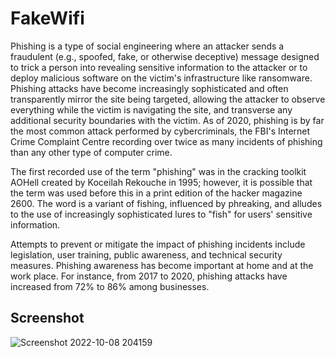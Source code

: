 # FakeWifi

Phishing is a type of social engineering where an attacker sends a fraudulent (e.g., spoofed, fake, or otherwise deceptive) message designed to trick a person into revealing sensitive information to the attacker or to deploy malicious software on the victim's infrastructure like ransomware. Phishing attacks have become increasingly sophisticated and often transparently mirror the site being targeted, allowing the attacker to observe everything while the victim is navigating the site, and transverse any additional security boundaries with the victim. As of 2020, phishing is by far the most common attack performed by cybercriminals, the FBI's Internet Crime Complaint Centre recording over twice as many incidents of phishing than any other type of computer crime.

The first recorded use of the term "phishing" was in the cracking toolkit AOHell created by Koceilah Rekouche in 1995; however, it is possible that the term was used before this in a print edition of the hacker magazine 2600. The word is a variant of fishing, influenced by phreaking, and alludes to the use of increasingly sophisticated lures to "fish" for users' sensitive information.

Attempts to prevent or mitigate the impact of phishing incidents include legislation, user training, public awareness, and technical security measures. Phishing awareness has become important at home and at the work place. For instance, from 2017 to 2020, phishing attacks have increased from 72% to 86% among businesses.

## Screenshot

![Screenshot 2022-10-08 204159](https://user-images.githubusercontent.com/54809176/194722785-29b2dc3d-94d1-45ee-bf29-df7b8e42d011.png)
